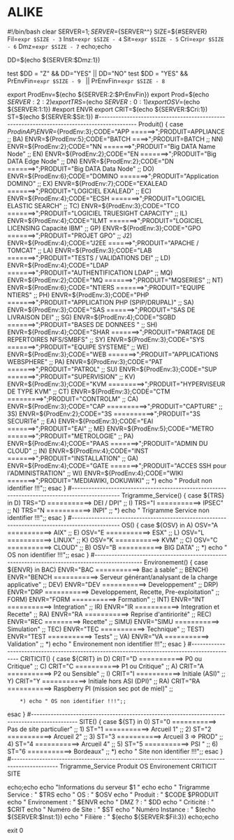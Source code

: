 # ALIKE
#!/bin/bash
clear
SERVER=$1;SERVER=${SERVER^^}
SIZE=${#SERVER}
Fil=`expr $SIZE - 3`
Inst=`expr $SIZE - 4`
Sit=`expr $SIZE - 5`
Cri=`expr $SIZE - 6`
Dmz=`expr $SIZE - 7`
echo;echo

DD=$(echo ${SERVER:$Dmz:1})

test $DD =  "Z" &&  DD="YES" || DD="NO"
test $DD =  "YES" &&  PrEnvFin=`expr $SIZE - 9 ` || PrEnvFin=`expr $SIZE - 8`

export ProdEnv=$(echo ${SERVER:2:$PrEnvFin})
export Prod=$(echo ${SERVER:2:2})
export TRS=$(echo ${SERVER:0:1})
export OSV=$(echo ${SERVER:1:1})
#export ENVR
export CRIT=$(echo ${SERVER:$Cri:1})
ST=$(echo ${SERVER:$Sit:1})
#-------------------------------------------------------------------------------------------
Produit()
{
case ${Prod} in
        AP) ENVR=${ProdEnv:3};CODE="APP ======>";PRODUIT=APPLIANCE ;;
        BA) ENVR=${ProdEnv:5};CODE="BATCH ====>";PRODUIT=BATCH ;;
        NN) ENVR=${ProdEnv:2};CODE="NN =======>";PRODUIT="Big DATA Name Node" ;;
        EN) ENVR=${ProdEnv:2};CODE="EN =======>";PRODUIT="Big DATA Edge Node" ;;
        DN) ENVR=${ProdEnv:2};CODE="DN =======>";PRODUIT="Big DATA Data Node" ;;
        DO) ENVR=${ProdEnv:6};CODE="DOMINO =======>";PRODUIT="Application DOMINO" ;;
        EX) ENVR=${ProdEnv:7};CODE="EXALEAD =======>";PRODUIT="LOGICIEL EXALEAD" ;;
        EC) ENVR=${ProdEnv:4};CODE="ECSH =======>";PRODUIT="LOGICIEL ELASTIC SEARCH" ;;
        TC) ENVR=${ProdEnv:3};CODE="TCO =======>";PRODUIT="LOGICIEL TRUESIGHT CAPACITY" ;;
        IL) ENVR=${ProdEnv:4};CODE="ILMT =======>";PRODUIT="LOGICIEL LICENSING Capacité IBM" ;;
        GP) ENVR=${ProdEnv:3};CODE="GPO =======>";PRODUIT="PROJET GPO" ;;
        J2) ENVR=${ProdEnv:4};CODE="J2EE ======>";PRODUIT="APACHE / TOMCAT" ;;
        LA) ENVR=${ProdEnv:3};CODE="LAB =======>";PRODUIT="TESTS / VALIDATIONS DEI" ;;
        LD) ENVR=${ProdEnv:4};CODE="LDAP =======>";PRODUIT="AUTHENTIFICATION LDAP" ;;
        MQ) ENVR=${ProdEnv:2};CODE="MQ =======>";PRODUIT="MQSERIES" ;;
        NT) ENVR=${ProdEnv:6};CODE="NTIERS =======>";PRODUIT="EQUIPE NTIERS" ;;
        PH) ENVR=${ProdEnv:3};CODE="PHP =======>";PRODUIT="APPLICATION PHP (SPIP/DRUPAL)" ;;
        SA) ENVR=${ProdEnv:3};CODE="SAS =======>";PRODUIT="SAS DE LIVRAISON DEI" ;;
        SG) ENVR=${ProdEnv:4};CODE="SGBD =======>";PRODUIT="BASES DE DONNEES " ;;
        SH) ENVR=${ProdEnv:4};CODE="SHAR =======>";PRODUIT="PARTAGE DE REPERTOIRES NFS/SMBFS" ;;
        SY) ENVR=${ProdEnv:3};CODE="SYS =======>";PRODUIT="EQUIPE SYSTEME" ;;
        WE) ENVR=${ProdEnv:3};CODE="WEB =======>";PRODUIT="APPLICATIONS WEBSPHERE" ;;
        PA) ENVR=${ProdEnv:3};CODE="PAT =======>";PRODUIT="PATROL" ;;
        SU) ENVR=${ProdEnv:3};CODE="SUP =======>";PRODUIT="SUPERVISION" ;;
        KV) ENVR=${ProdEnv:3};CODE="KVM =========>";PRODUIT="HYPERVISEUR DE TYPE KVM" ;;
        CT) ENVR=${ProdEnv:3};CODE="CTM =========>";PRODUIT="CONTROLM" ;;
        CA) ENVR=${ProdEnv:3};CODE="CAP ==========>";PRODUIT="CAPTURE" ;;
        3S) ENVR=${ProdEnv:2};CODE="3S ==========>";PRODUIT="3S SECURITé" ;;
        EA) ENVR=${ProdEnv:3};CODE="EAI =======>";PRODUIT="EAI" ;;
        ME) ENVR=${ProdEnv:5};CODE="METRO =======>";PRODUIT="METROLOGIE" ;;
        PA) ENVR=${ProdEnv:4};CODE="PAAS =======>";PRODUIT="ADMIN DU CLOUD" ;;
        IN) ENVR=${ProdEnv:4};CODE="INST =======>";PRODUIT="INSTALLATION" ;;
        GA) ENVR=${ProdEnv:4};CODE="GATE =======>";PRODUIT="ACCES SSH pour l'ADMINISTRATION" ;;
        WI) ENVR=${ProdEnv:4};CODE="WIKI =======>";PRODUIT="MEDIAWIKI, DOKUWIKI" ;;
        *) echo " Produit non identifier !!!";;
esac
}
#-----------------------------------------------------------------------------------------------
Trigramme_Service()
{
case ${TRS} in
        D) TRS="D ===========>  DEI / DPI" ;;
        I) TRS="I ===========>  IPSEC" ;;
        N) TRS="N ===========>  INPI" ;;
        *) echo " Trigramme Service non identifier !!!";;
esac
}
#-----------------------------------------------------------------------------------------------
OS()
{
case ${OSV} in
        A) OSV="A ===========>  AIX" ;;
        E) OSV="E ===========>  ESX" ;;
        L) OSV="L ===========>  LINUX" ;;
        K) OSV="K ===========>  KVM" ;;
        C) OSV="C ===========>  CLOUD" ;;
        B) OSV="B ===========>  BIG DATA" ;;
        *) echo " OS non identifier !!!";;
esac
}
#-----------------------------------------------------------------------------------------------
Environement()
{
case ${ENVR} in
        BAC) ENVR="BAC ===========>  Bac à sable" ;;
        BENCH) ENVR="BENCH ===========>  Serveur générant/analysant de la charge applicative" ;;
        DEV) ENVR="DEV ===========>  Developpement" ;;
        DRP) ENVR="DRP ===========>  Developpement, Recette, Pre-exploitation" ;;
        FORM) ENVR="FORM ===========>  Formation" ;;
        INT) ENVR="INT ===========>  Integration" ;;
        IR) ENVR="IR ===========>  Integration et Recette" ;;
        RA) ENVR="RA ===========>  Reprise d'antiriorité" ;;
        REC) ENVR="REC =========>  Recette" ;;
        SIMU) ENVR="SIMU ===========>  Simulation" ;;
        TEC) ENVR="TEC ===========>  Technique" ;;
        TEST) ENVR="TEST ===========>  Tests" ;;
        VA) ENVR="VA ===========>  Validation" ;;
        *) echo " Environement non identifier !!!";;
esac
}
#----------------------------------------------------------------------------------------------
CRITICIT()
{
case ${CRIT} in
        D) CRIT="D ===========>  P0 ou Critique" ;;
        C) CRIT="C ===========>  P1 ou Critique" ;;
        A) CRIT="A ===========>  P2 ou Sensible" ;;
        I) CRIT="I ===========>  Initiale (ASI)" ;;
        Y) CRIT="Y ===========>  Initiale hors ASI (DPI)" ;;
        RA) CRIT="RA ===========>  Raspberry PI (mission sec pot de miel)" ;;

        *) echo " OS non identifier !!!";;
esac
}
#----------------------------------------------------------------------------------------------
SITE()
{
case ${ST} in
        0) ST="0 ===========>  Pas de site particulier" ;;
        1) ST="1 ===========>  Arcueil 1" ;;
        2) ST="2 ===========>  Arcueil 2" ;;
        3) ST="3 ===========>  Arcueil 3 => PROD" ;;
        4) ST="4 ===========>  Arcueil 4" ;;
        5) ST="5 ===========>  PSI " ;;
        6) ST="6 ===========>  Bordeaux" ;;
        *) echo " Site non identifier !!!";;
esac
}
#----------------------------------------------------------------------------------------------
Trigramme_Service
Produit
OS
Environement
CRITICIT
SITE

echo;echo
echo "Informations du serveur $1 "
echo
echo " Trigramme Service : " $TRS
echo " OS                : " $OSV
echo " Produit           : " $CODE    $PRODUIT
echo " Environement      : " $ENVR
echo " DMZ ?             : " $DD
echo " Criticité         : " $CRIT
echo " Numéro de Site    : " $ST
echo " Numéro Instance   : " $(echo ${SERVER:$Inst:1})
echo " Filière           : " $(echo ${SERVER:$Fil:3})
echo;echo

exit 0
